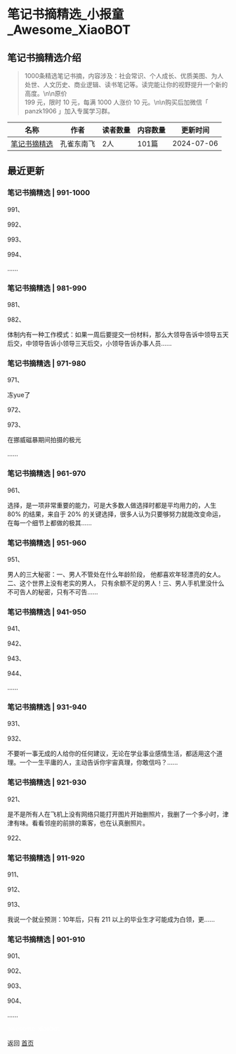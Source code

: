 # 笔记书摘精选_小报童_Awesome_XiaoBOT

## 笔记书摘精选介绍
> 1000条精选笔记书摘，内容涉及：社会常识、个人成长、优质美图、为人处世、人文历史、商业逻辑、读书笔记等。读完能让你的视野提升一个新的高度。\n\n原价  
199 元，限时 10 元，每满 1000 人涨价 10 元。\n\n购买后加微信「 panzk1906 」加入专属学习群。  
  


|名称|作者|读者数量|内容数量|更新时间|
|---|---|---|---|---|
|[笔记书摘精选](https://xiaobot.net/p/yingdao?refer=0b133df9-27dc-423b-8101-639049001c13)|孔雀东南飞|2人|101篇|2024-07-06|

## 最近更新
### 笔记书摘精选 | 991-1000

991、

992、

993、

994、

......

### 笔记书摘精选 | 981-990

981、

982、

体制内有一种工作模式：如果一周后要提交一份材料，那么大领导告诉中领导五天后交，中领导告诉小领导三天后交，小领导告诉办事人员......

### 笔记书摘精选 | 971-980

971、

冻yue了

972、

973、

在挪威磁暴期间拍摄的极光

......

### 笔记书摘精选 | 961-970

961、

选择，是一项非常重要的能力，可是大多数人做选择时都是平均用力的，人生 80% 的结果，来自于 20%
的关键选择，很多人认为只要够努力就能改变命运，在每一个细节上都做的极其......

### 笔记书摘精选 | 951-960

951、

男人的三大秘密：一、男人不管处在什么年龄阶段， 他都喜欢年轻漂亮的女人。 二、这个世界上没有老实的男人，
只有余额不足的男人！三、男人手机里没什么不可告人的秘密，只有不可告......

### 笔记书摘精选 | 941-950

941、

942、

943、

944、

......

### 笔记书摘精选 | 931-940

931、

932、

不要听一事无成的人给你的任何建议，无论在学业事业感情生活，都适用这个道理。一个一生平庸的人，主动告诉你宇宙真理，你敢信吗？......

### 笔记书摘精选 | 921-930

921、

是不是所有人在飞机上没有网络只能打开图片开始删照片，我删了一个多小时，津津有味。看看邻座的前排的乘客，也在认真删照片。

922、

### 笔记书摘精选 | 911-920

911、

912、

913、

我说一个就业预测：10年后，只有 211 以上的毕业生才可能成为白领，更......

### 笔记书摘精选 | 901-910

901、

902、

903、

904、

......


<a href="https://github.com/Reno9527/awesome-xiaobot" style="color: white; text-decoration: none;">awesome-xiaobot</a>

返回 [首页](../README.md)
